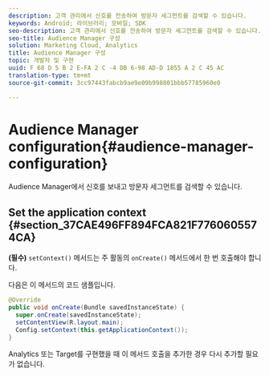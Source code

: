```yaml
---
description: 고객 관리에서 신호를 전송하여 방문자 세그먼트를 검색할 수 있습니다.
keywords: Android; 라이브러리; 모바일; SDK
seo-description: 고객 관리에서 신호를 전송하여 방문자 세그먼트를 검색할 수 있습니다.
seo-title: Audience Manager 구성
solution: Marketing Cloud, Analytics
title: Audience Manager 구성
topic: 개발자 및 구현
uuid: F 68 D 5 B 2 E-FA 2 C -4 DB 6-98 AD-D 1855 A 2 C 45 AC
translation-type: tm+mt
source-git-commit: 3cc97443fabcb9ae9e09b998801bbb57785960e0

---
```



# Audience Manager configuration{#audience-manager-configuration}

Audience Manager에서 신호를 보내고 방문자 세그먼트를 검색할 수 있습니다.

## Set the application context {#section_37CAE496FF894FCA821F7760605574CA}

**(필수)** `setContext()` 메서드는 주 활동의 `onCreate()` 메서드에서 한 번 호출해야 합니다.

다음은 이 메서드의 코드 샘플입니다.

```java
@Override 
public void onCreate(Bundle savedInstanceState) { 
  super.onCreate(savedInstanceState); 
  setContentView(R.layout.main); 
  Config.setContext(this.getApplicationContext()); 
}
```

Analytics 또는 Target를 구현했을 때 이 메서드 호출을 추가한 경우 다시 추가할 필요가 없습니다.
